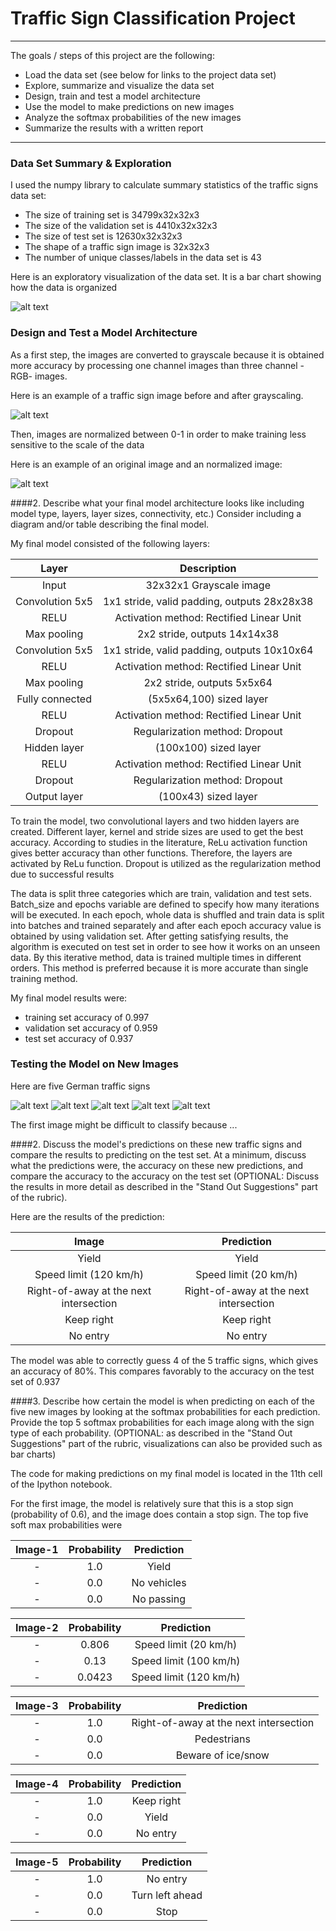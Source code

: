 # Traffic Sign Classification Project
---

The goals / steps of this project are the following:
* Load the data set (see below for links to the project data set)
* Explore, summarize and visualize the data set
* Design, train and test a model architecture
* Use the model to make predictions on new images
* Analyze the softmax probabilities of the new images
* Summarize the results with a written report


[//]: # (Image References)

[image1]: ./examples/number.png "Visualization"
[image2]: ./examples/grayscaled.png "Grayscaling"
[image3]: ./examples/normalized.png "Normalizing"
[image4]: ./examples/1.jpg "Traffic Sign 1"
[image5]: ./examples/2.jpg "Traffic Sign 2"
[image6]: ./examples/3.jpg "Traffic Sign 3"
[image7]: ./examples/4.jpg "Traffic Sign 4"
[image8]: ./examples/5.jpg "Traffic Sign 5"

---

### Data Set Summary & Exploration

I used the numpy library to calculate summary statistics of the traffic signs data set:

* The size of training set is 34799x32x32x3
* The size of the validation set is 4410x32x32x3
* The size of test set is 12630x32x32x3
* The shape of a traffic sign image is 32x32x3
* The number of unique classes/labels in the data set is 43

Here is an exploratory visualization of the data set. It is a bar chart showing how the data is organized

![alt text][image1]

### Design and Test a Model Architecture

As a first step, the images are converted to grayscale because it is obtained more accuracy by processing one channel images than three channel -RGB- images. 

Here is an example of a traffic sign image before and after grayscaling.

![alt text][image2]

Then,  images are normalized between 0-1 in order to make training less sensitive to the scale of the data

Here is an example of an original image and an normalized image:

![alt text][image3]

####2. Describe what your final model architecture looks like including model type, layers, layer sizes, connectivity, etc.) Consider including a diagram and/or table describing the final model.

My final model consisted of the following layers:

| Layer         		|     Description	        					| 
|:---------------------:|:---------------------------------------------:| 
| Input         		| 32x32x1 Grayscale image   							| 
| Convolution 5x5     	| 1x1 stride, valid padding, outputs 28x28x38 	|
| RELU					|	Activation method: Rectified Linear Unit    |
| Max pooling	      	| 2x2 stride,  outputs 14x14x38 				|
| Convolution 5x5	    | 1x1 stride, valid padding, outputs 10x10x64    |
| RELU          | Activation method: Rectified Linear Unit     |
| Max pooling	      	| 2x2 stride,  outputs 5x5x64 				|
| Fully connected		| (5x5x64,100) sized layer 	|
| RELU				| Activation method: Rectified Linear Unit 	|
| Dropout			| Regularization method: Dropout 	|
|	Hidden layer | (100x100) sized layer   	|
| RELU				| Activation method: Rectified Linear Unit 	|
| Dropout			| Regularization method: Dropout 	|
|	Output layer |	(100x43) sized layer	|
 
To train the model, two convolutional layers and two hidden layers are created. Different layer, kernel and stride sizes are used to get the best accuracy. According to studies in the literature, ReLu activation function gives better accuracy than other functions. Therefore, the layers are activated by ReLu function. Dropout is utilized as the regularization method due to successful results

The data is split three categories which are train, validation and test sets. Batch_size and epochs variable are defined to specify how many iterations will be executed. In each epoch, whole data is shuffled and train data is split into batches and trained separately and after each epoch accuracy value is obtained by using validation set. After getting satisfying results, the algorithm is executed on test set in order to see how it works on an unseen data. By this iterative method, data is trained multiple times in different orders. This method is preferred because it is more accurate than single training method.  

My final model results were:
* training set accuracy of 0.997
* validation set accuracy of 0.959
* test set accuracy of 0.937


### Testing the Model on New Images

Here are five German traffic signs

![alt text][image4] ![alt text][image5] ![alt text][image6] 
![alt text][image7] ![alt text][image8]

The first image might be difficult to classify because ...

####2. Discuss the model's predictions on these new traffic signs and compare the results to predicting on the test set. At a minimum, discuss what the predictions were, the accuracy on these new predictions, and compare the accuracy to the accuracy on the test set (OPTIONAL: Discuss the results in more detail as described in the "Stand Out Suggestions" part of the rubric).

Here are the results of the prediction:

| Image			        |     Prediction	        					| 
|:---------------------:|:---------------------------------------------:| 
| Yield              |  Yield                  |
| Speed limit (120 km/h)  | Speed limit (20 km/h) | 
| Right-of-away at the next intersection	| Right-of-away at the next intersection	|
| Keep right	      		| Keep right	 				|
| No entry			| No entry   							|


The model was able to correctly guess 4 of the 5 traffic signs, which gives an accuracy of 80%. This compares favorably to the accuracy on the test set of 0.937

####3. Describe how certain the model is when predicting on each of the five new images by looking at the softmax probabilities for each prediction. Provide the top 5 softmax probabilities for each image along with the sign type of each probability. (OPTIONAL: as described in the "Stand Out Suggestions" part of the rubric, visualizations can also be provided such as bar charts)

The code for making predictions on my final model is located in the 11th cell of the Ipython notebook.

For the first image, the model is relatively sure that this is a stop sign (probability of 0.6), and the image does contain a stop sign. The top five soft max probabilities were

|Image-1 | Probability         	|     Prediction	        					| 
|:---------------:|:----------------:|:----------------------:| 
|- | 1.0        			| Yield  									| 
|- | 0.0     				| No vehicles							|
|- | 0.0				      | No passing							|

|Image-2 | Probability         	|     Prediction	        					| 
|:---------------:|:----------------:|:----------------------:|  
|- | 0.806        			| Speed limit (20 km/h)  									| 
|- | 0.13     				| Speed limit (100 km/h)							|
|- | 0.0423				      | Speed limit (120 km/h)							|

|Image-3 | Probability         	|     Prediction	        					| 
|:---------------:|:----------------:|:----------------------:| 
|- | 1.0        			| Right-of-away at the next intersection		| 
|- | 0.0     				| Pedestrians						|
|- | 0.0				      | Beware of ice/snow							|

|Image-4 | Probability         	|     Prediction	        					| 
|:---------------:|:----------------:|:----------------------:|  
|- | 1.0        			| Keep right  									| 
|- | 0.0     				| Yield						|
|- | 0.0				      | No entry							|

|Image-5 | Probability         	|     Prediction	        					| 
|:---------------:|:----------------:|:----------------------:| 
|- | 1.0        			| No entry 									| 
|- | 0.0     				| Turn left ahead							|
|- | 0.0				      | Stop							|
